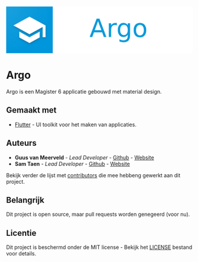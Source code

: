 <p align="center"><img src="assets/icons/banner.png" width="1000"></p>

# Argo

Argo is een Magister 6 applicatie gebouwd met material design.

## Gemaakt met

- [Flutter](https://flutter.dev) - UI toolkit voor het maken van applicaties.

## Auteurs

- **Guus van Meerveld** - _Lead Developer_ - [Github](https://github.com/Guusvanmeerveld) - [Website](https://g-vm.nl)
- **Sam Taen** - _Lead Developer_ - [Github](https://github.com/Netfloex/) - [Website](https://samtaen.nl)

Bekijk verder de lijst met [contributors](https://github.com/Argo-Client/App/graphs/contributors) die mee hebbeng gewerkt aan dit project.

## Belangrijk

Dit project is open source, maar pull requests worden genegeerd (voor nu).

## Licentie

Dit project is beschermd onder de MIT license - Bekijk het [LICENSE](LICENSE) bestand voor details.

